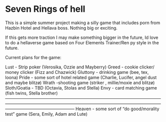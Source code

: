 # Seven Rings of hell

This is a simple summer project making a silly game that includes porn from Hazbin Hotel and Hellava boss. Nothing big or exciting.

If this gets more traction I may make something bigger in the future, Id love to do a hellaverse game based on Four Elements Trainer/Ren py style in the future.

Current plans for the game:

Lust - Strip poker (Verosika, Ozzie and Mayberry)
Greed - cookie clicker/ money clicker (Fizz and Chazwick)
Gluttony - drinking game (bee, tex, loona)
Pride - some sort of hotel related game (Charlie, Lucifer, angel dust and maybe blitzø)
Wrath -shooting game (striker , millie/moxie and blitzø)
Sloth/Goatia - TBD (Octavia, Stolas and Stella)
Envy - card matching game (fish twins, Stella brother)
————————————————————————————————————————————————————————————————————————————————————————
Heaven - some sort of “do good/morality test” game (Sera, Emily, Adam and Lute)